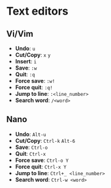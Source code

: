 # Text editors

## Vi/Vim
- **Undo**: `u`
- **Cut/Copy**: `x` `y`
- **Insert**: `i`
- **Save**: `:w`
- **Quit**: `:q`
- **Force save**: `:w!`
- **Force quit**: `:q!`
- **Jump to line**: `:<line_number>`
- **Search word**: `/<word>`

## Nano
- **Undo**: `Alt-u`
- **Cut/Copy**: `Ctrl-k` `Alt-6`
- **Save**: `Ctrl-o`
- **Quit**: `Ctrl-x`
- **Force save**: `Ctrl-o Y`
- **Force quit**: `Ctrl-x Y`
- **Jump to line**: `Ctrl+_ <line_number>`
- **Search word**: `Ctrl-w <word>`